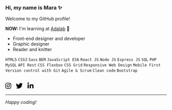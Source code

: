 ### Hi, my name is Mara ✨

Welcome to my GitHub profile!

**NOW:** I'm learning at [Adalab](https://adalab.es/) 💜

- Front-end designer and developer
- Graphic designer
- Reader and knitter

`HTML5` `CSS3` `Sass` `BEM` `JavaScript ES6` `React JS` `Node JS` `Espress JS` `SQL` `PHP` `MySQL` `API Rest` `CSS Flexbox` `CSS Grid` `Responsive Web Design` `Mobile First` `Version control with Git` `Agile & Scrum` `Clean code` `Bootstrap`

<div style="margin-top: 30px"><a href="https://www.instagram.com/maranhaknits"><img src="./images/instagram.svg" height="21px" style="margin-right: 15px" /></a><a href="https://twitter.com/maranhaknits"><img src="./images/twitter.svg" height="21px" style="margin-right: 15px"  /></a><a href="https://www.linkedin.com/in/mararochafernandez"><img src="./images/linkedin.svg" height="21px" /></a></div>

---

_Happy coding!_
